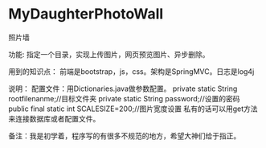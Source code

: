 # MyDaughterPhotoWall
照片墙

功能:
指定一个目录，实现上传图片，网页预览图片、异步删除。

用到的知识点：
前端是bootstrap，js，css。架构是SpringMVC。日志是log4j

说明：
配置文件：用Dictionaries.java做参数配置。
	private static String rootfilenanme;//目标文件夹
	private static String password;//设置的密码
	public final static int SCALESIZE=200;//图片宽度设置
私有的话可以用get方法来连接数据库或者配置文件。
	
  
 备注：我是初学着，程序写的有很多不规范的地方，希望大神们给于指正。

